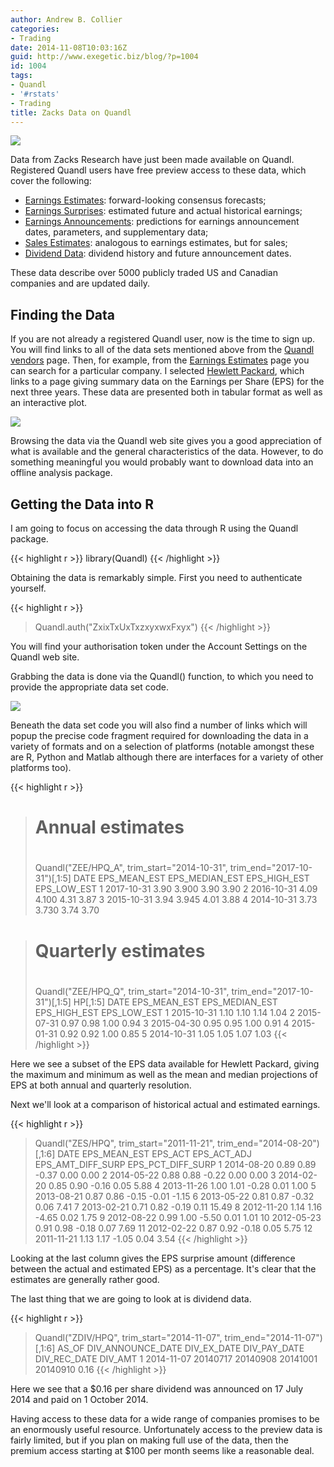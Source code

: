 ```yaml
---
author: Andrew B. Collier
categories:
- Trading
date: 2014-11-08T10:03:16Z
guid: http://www.exegetic.biz/blog/?p=1004
id: 1004
tags:
- Quandl
- '#rstats'
- Trading
title: Zacks Data on Quandl
---
```


<img src="/img/2014/11/zacks-logo.png">

Data from Zacks Research have just been made available on Quandl. Registered Quandl users have free preview access to these data, which cover the following:

* [Earnings Estimates](https://www.quandl.com/ZEE): forward-looking consensus forecasts; 
* [Earnings Surprises](https://www.quandl.com/ZES): estimated future and actual historical earnings; 
* [Earnings Announcements](https://www.quandl.com/ZEA): predictions for earnings announcement dates, parameters, and supplementary data; 
* [Sales Estimates](https://www.quandl.com/ZSE): analogous to earnings estimates, but for sales; 
* [Dividend Data](https://www.quandl.com/ZDIV): dividend history and future announcement dates.

These data describe over 5000 publicly traded US and Canadian companies and are updated daily.

## Finding the Data

If you are not already a registered Quandl user, now is the time to sign up. You will find links to all of the data sets mentioned above from the [Quandl vendors](https://www.quandl.com/vendors) page. Then, for example, from the [Earnings Estimates](https://www.quandl.com/ZEE) page you can search for a particular company. I selected [Hewlett Packard](https://www.quandl.com/ZEE/HPQ_A-Hewlett-Packard-Co-HPQ-Current-Annual-Earnings-EPS-Estimates), which links to a page giving summary data on the Earnings per Share (EPS) for the next three years. These data are presented both in tabular format as well as an interactive plot.

<img src="/img/2014/11/Zacks-HP-EPS.png">

Browsing the data via the Quandl web site gives you a good appreciation of what is available and the general characteristics of the data. However, to do something meaningful you would probably want to download data into an offline analysis package.

## Getting the Data into R

I am going to focus on accessing the data through R using the Quandl package.

{{< highlight r >}}
library(Quandl)
{{< /highlight >}}

Obtaining the data is remarkably simple. First you need to authenticate yourself.

{{< highlight r >}}
> Quandl.auth("ZxixTxUxTxzxyxwxFxyx")
{{< /highlight >}}

You will find your authorisation token under the Account Settings on the Quandl web site.

Grabbing the data is done via the Quandl() function, to which you need to provide the appropriate data set code.

<img src="/img/2014/11/Quandl-menu.png">

Beneath the data set code you will also find a number of links which will popup the precise code fragment required for downloading the data in a variety of formats and on a selection of platforms (notable amongst these are R, Python and Matlab although there are interfaces for a variety of other platforms too).

{{< highlight r >}}
> # Annual estimates
> #
> Quandl("ZEE/HPQ_A", trim_start="2014-10-31", trim_end="2017-10-31")[,1:5]
        DATE EPS_MEAN_EST EPS_MEDIAN_EST EPS_HIGH_EST EPS_LOW_EST
1 2017-10-31         3.90          3.900         3.90        3.90
2 2016-10-31         4.09          4.100         4.31        3.87
3 2015-10-31         3.94          3.945         4.01        3.88
4 2014-10-31         3.73          3.730         3.74        3.70

> # Quarterly estimates
> #
> Quandl("ZEE/HPQ_Q", trim_start="2014-10-31", trim_end="2017-10-31")[,1:5]
> HP[,1:5]
        DATE EPS_MEAN_EST EPS_MEDIAN_EST EPS_HIGH_EST EPS_LOW_EST
1 2015-10-31         1.10           1.10         1.14        1.04
2 2015-07-31         0.97           0.98         1.00        0.94
3 2015-04-30         0.95           0.95         1.00        0.91
4 2015-01-31         0.92           0.92         1.00        0.85
5 2014-10-31         1.05           1.05         1.07        1.03
{{< /highlight >}}

Here we see a subset of the EPS data available for Hewlett Packard, giving the maximum and minimum as well as the mean and median projections of EPS at both annual and quarterly resolution.

Next we'll look at a comparison of historical actual and estimated earnings.

{{< highlight r >}}
> Quandl("ZES/HPQ", trim_start="2011-11-21", trim_end="2014-08-20")[,1:6]
         DATE EPS_MEAN_EST EPS_ACT EPS_ACT_ADJ EPS_AMT_DIFF_SURP EPS_PCT_DIFF_SURP
1  2014-08-20         0.89    0.89       -0.37              0.00              0.00
2  2014-05-22         0.88    0.88       -0.22              0.00              0.00
3  2014-02-20         0.85    0.90       -0.16              0.05              5.88
4  2013-11-26         1.00    1.01       -0.28              0.01              1.00
5  2013-08-21         0.87    0.86       -0.15             -0.01             -1.15
6  2013-05-22         0.81    0.87       -0.32              0.06              7.41
7  2013-02-21         0.71    0.82       -0.19              0.11             15.49
8  2012-11-20         1.14    1.16       -4.65              0.02              1.75
9  2012-08-22         0.99    1.00       -5.50              0.01              1.01
10 2012-05-23         0.91    0.98       -0.18              0.07              7.69
11 2012-02-22         0.87    0.92       -0.18              0.05              5.75
12 2011-11-21         1.13    1.17       -1.05              0.04              3.54
{{< /highlight >}}

Looking at the last column gives the EPS surprise amount (difference between the actual and estimated EPS) as a percentage. It's clear that the estimates are generally rather good.

The last thing that we are going to look at is dividend data.

{{< highlight r >}}
> Quandl("ZDIV/HPQ", trim_start="2014-11-07", trim_end="2014-11-07")[,1:6]
       AS_OF DIV_ANNOUNCE_DATE DIV_EX_DATE DIV_PAY_DATE DIV_REC_DATE DIV_AMT
1 2014-11-07          20140717    20140908     20141001     20140910    0.16
{{< /highlight >}}

Here we see that a $0.16 per share dividend was announced on 17 July 2014 and paid on 1 October 2014.

Having access to these data for a wide range of companies promises to be an enormously useful resource. Unfortunately access to the preview data is fairly limited, but if you plan on making full use of the data, then the premium access starting at $100 per month seems like a reasonable deal.
